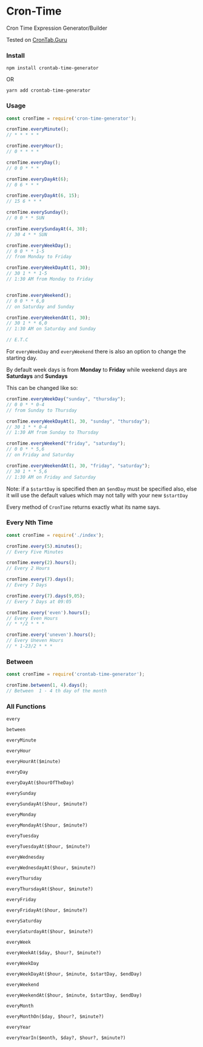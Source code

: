 # Cron-Time

Cron Time Expression Generator/Builder

Tested on [CronTab.Guru](https://crontab.guru)

### Install
```console
npm install crontab-time-generator
```

OR

```console
yarn add crontab-time-generator
```

### Usage
```javascript
const cronTime = require('cron-time-generator');

cronTime.everyMinute();
// * * * * *

cronTime.everyHour();
// 0 * * * *

cronTime.everyDay();
// 0 0 * * *

cronTime.everyDayAt(6);
// 0 6 * * *

cronTime.everyDayAt(6, 15);
// 15 6 * * *

cronTime.everySunday();
// 0 0 * * SUN

cronTime.everySundayAt(4, 30);
// 30 4 * * SUN

cronTime.everyWeekDay();
// 0 0 * * 1-5
// from Monday to Friday

cronTime.everyWeekDayAt(1, 30);
// 30 1 * * 1-5
// 1:30 AM from Monday to Friday


cronTime.everyWeekend();
// 0 0 * * 6,0
// on Saturday and Sunday

cronTime.everyWeekendAt(1, 30);
// 30 1 * * 6,0
// 1:30 AM on Saturday and Sunday

// E.T.C
```

For `everyWeekDay` and `everyWeekend` there is also an option to change the starting day.

By default week days is from **Monday** to **Friday** while weekend days are **Saturdays** and **Sundays**

This can be changed like so:
```javascript
cronTime.everyWeekDay("sunday", "thursday");
// 0 0 * * 0-4
// from Sunday to Thursday

cronTime.everyWeekDayAt(1, 30, "sunday", "thursday");
// 30 1 * * 0-4
// 1:30 AM from Sunday to Thursday

cronTime.everyWeekend("friday", "saturday");
// 0 0 * * 5,6
// on Friday and Saturday

cronTime.everyWeekendAt(1, 30, "friday", "saturday");
// 30 1 * * 5,6
// 1:30 AM on Friday and Saturday
```
Note: if a `$startDay` is specified then an `$endDay` must be specified also, else it will use the default values which may not tally with your new `$startDay`

Every method of `CronTime` returns exactly what its name says.

### Every Nth Time
```javascript
const cronTime = require('./index');

cronTime.every(5).minutes();
// Every Five Minutes

cronTime.every(2).hours();
// Every 2 Hours

cronTime.every(7).days();
// Every 7 Days

cronTime.every(7).days(9,05);
// Every 7 Days at 09:05

cronTime.every('even').hours();
// Every Even Hours
// * */2 * * *

cronTime.every('uneven').hours();
// Every Uneven Hours
// * 1-23/2 * * *
```

### Between
```javascript
const cronTime = require('crontab-time-generator');

cronTime.between(1, 4).days();
// Between  1 - 4 th day of the month 
```


### All Functions

`every`

`between`

`everyMinute`

`everyHour`

`everyHourAt($minute)`

`everyDay`

`everyDayAt($hourOfTheDay)`

`everySunday`

`everySundayAt($hour, $minute?)`

`everyMonday`

`everyMondayAt($hour, $minute?)`

`everyTuesday`

`everyTuesdayAt($hour, $minute?)`

`everyWednesday`

`everyWednesdayAt($hour, $minute?)`

`everyThursday`

`everyThursdayAt($hour, $minute?)`

`everyFriday`

`everyFridayAt($hour, $minute?)`

`everySaturday`

`everySaturdayAt($hour, $minute?)`

`everyWeek`

`everyWeekAt($day, $hour?, $minute?)`

`everyWeekDay`

`everyWeekDayAt($hour, $minute, $startDay, $endDay)`

`everyWeekend`

`everyWeekendAt($hour, $minute, $startDay, $endDay)`

`everyMonth`

`everyMonthOn($day, $hour?, $minute?)`

`everyYear`

`everyYearIn($month, $day?, $hour?, $minute?)`
